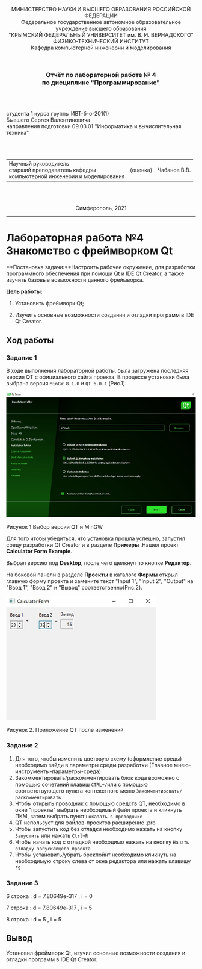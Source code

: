 <p align="center">МИНИСТЕРСТВО НАУКИ  И ВЫСШЕГО ОБРАЗОВАНИЯ РОССИЙСКОЙ ФЕДЕРАЦИИ<br>
Федеральное государственное автономное образовательное учреждение высшего образования<br>
"КРЫМСКИЙ ФЕДЕРАЛЬНЫЙ УНИВЕРСИТЕТ им. В. И. ВЕРНАДСКОГО"<br>
ФИЗИКО-ТЕХНИЧЕСКИЙ ИНСТИТУТ<br>
Кафедра компьютерной инженерии и моделирования</p>

<br>

<h3 align="center">Отчёт по лабораторной работе № 4<br> по дисциплине "Программирование"</h3>

<br><br>

<p>студента 1 курса группы ИВТ-б-о-201(1)<br>
Бывшего Сергея Валентиновича<br>
направления подготовки 09.03.01 "Информатика и вычислительная техника"</p>

<br><br>

<table>
<tr><td>Научный руководитель<br> старший преподаватель кафедры<br> компьютерной инженерии и моделирования</td>
<td>(оценка)</td>
<td>Чабанов В.В.</td>
</tr>
</table>

<br><br>

<p align="center">Симферополь, 2021</p>
<hr>

# Лабораторная работа №4 Знакомство с фреймворком Qt

**Постановка задачи:**Настроить рабочее окружение, для разработки программного обеспечения при помощи Qt и IDE Qt Creator, а также изучить базовые возможности данного фреймворка.

**Цель работы:**

1. Установить фреймворк Qt;

2. Изучить основные возможности создания и отладки программ в IDE Qt Creator.

## Ход работы

### Задание 1

В ходе выполнения лабораторной работы, была загружена последняя версия QT с официального сайта проекта. В процессе установки была выбрана версия `MinGW 8.1.0` и `QT 6.0.1` (Рис.1).

![](./image/1.png)

Рисунок 1.Выбор версии QT и MinGW

Для того чтобы убедиться, что установка прошла успешно, запустил среду разработки Qt Creator и в разделе **Примеры** .Нашел проект **Calculator Form Example**.

Выбрал версию под **Desktop**, после чего щелкнул по кнопке **Редактор**.

На боковой панели в разделе **Проекты** в каталоге **Формы** открыл главную форму проекта и замените текст "Input 1", "Input 2", "Output" на "Ввод 1", "Ввод 2" и "Вывод" соответственно(Рис.2).

![](./Image/2.png)

Рисунок 2. Приложение QT после изменений

### Задание 2

1. Для того, чтобы изменить цветовую схему (оформление среды) необходимо зайди в параметры среды разработки (Главное мнею-инструменты-параметры-среда)
2. Закомментировать/раскомментировать блок кода возможно с помощью сочетаний клавиш `CTRL+/`или с помощью соответствующего пункта контекстного меню `Закомментировать/раскомментировать`
3. Чтобы открыть проводник с помощью средств QT, необходимо в окне "проекты" выбрать необходимый файл проекта и кликнуть ПКМ, затем выбрать пункт `Показать в проводнике`
4. QT использует для файлов-проектов расширение .pro
5. Чтобы запустить код без отладки необходимо нажать на кнопку `Запустить` или нажать `Ctrl+R`
6. Чтобы начать код с отладкой необходимо нажать на кнопку `Начать отладку запускающего проекта`
7. Чтобы установить/убрать брекпойнт необходимо кликнуть на необходимую строку слева от окна редактора или нажать клавишу `F9`

### Задание 3

6 строка : d = 7.80649e-317 , i = 0

7 строка : d = 7.80649e-317 , i = 5

8 строка : d = 5 , i = 5

## Вывод 

Установил фреймворк Qt, изучил основные возможности создания и отладки программ в IDE Qt Creator.

